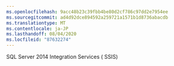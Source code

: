```yaml
---
ms.openlocfilehash: 9acc48b23c39fbb4be80d2cf786c97dd2e7954ee
ms.sourcegitcommit: ad4d92dce894592a259721a1571b1d8736abacdb
ms.translationtype: MT
ms.contentlocale: ja-JP
ms.lasthandoff: 08/04/2020
ms.locfileid: "87632274"
---
```

SQL Server 2014 Integration Services \( SSIS\)
